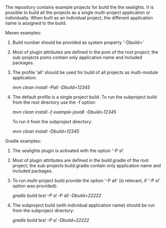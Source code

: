 The repository contains example projects for build the the sealights.
It is possible to build all the projects as a single multi-project application or individually.
When built as an individual project, the different application name is assigned to the build.

Maven examples:
1. Build number should be provided as system property '-Dbuild=<build value>'
2. Most of plugin attributes are defined in the pom of the root project; 
the sub-projects poms contain only application name and included packages.
3. The profile 'all' should be used for build of all projects as multi-module application:

   _mvn clean install -Pall -Dbuild=12345_
4. The default profile is a single project build. 
To run the subproject build from the root directory use the -f option:

   _mvn clean install -f example-java8  -Dbuild=12345_  
   
   To run it from the subproject directory:
   
   _mvn clean install -Dbuild=12345_  
   

Gradle examples:
1. The sealights plugin is activated with the option '-P sl'
2. Most of plugin attributes are defined in the build.gradle of the root project; the sub-projects build.gradle
 contain only application name and included packages.

3. To run multi-project build provide the option '-P all' (is relevant, if '-P sl' option was provided):

    _gradle build test -P sl -P all -Dbuild=22222_
3. The subproject build (with individual application name) should be run from the subproject directory:

   _gradle build test -P sl -Dbuild=22222_
 